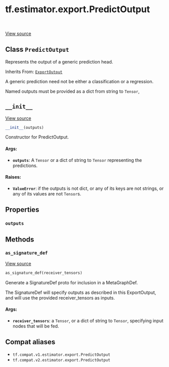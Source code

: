 <div itemscope itemtype="http://developers.google.com/ReferenceObject">
<meta itemprop="name" content="tf.estimator.export.PredictOutput" />
<meta itemprop="path" content="Stable" />
<meta itemprop="property" content="outputs"/>
<meta itemprop="property" content="__init__"/>
<meta itemprop="property" content="as_signature_def"/>
</div>

# tf.estimator.export.PredictOutput

<!-- Insert buttons and diff -->

<table class="tfo-notebook-buttons tfo-api" align="left">
</table>

<a target="_blank" href="/code/stable/tensorflow/python/saved_model/model_utils/export_output.py">View source</a>



## Class `PredictOutput`

Represents the output of a generic prediction head.

Inherits From: [`ExportOutput`](../../../tf/estimator/export/ExportOutput.md)

<!-- Placeholder for "Used in" -->

A generic prediction need not be either a classification or a regression.

Named outputs must be provided as a dict from string to `Tensor`,

<h2 id="__init__"><code>__init__</code></h2>

<a target="_blank" href="/code/stable/tensorflow/python/saved_model/model_utils/export_output.py">View source</a>

``` python
__init__(outputs)
```

Constructor for PredictOutput.


#### Args:


* <b>`outputs`</b>: A `Tensor` or a dict of string to `Tensor` representing the
  predictions.


#### Raises:


* <b>`ValueError`</b>: if the outputs is not dict, or any of its keys are not
    strings, or any of its values are not `Tensor`s.



## Properties

<h3 id="outputs"><code>outputs</code></h3>






## Methods

<h3 id="as_signature_def"><code>as_signature_def</code></h3>

<a target="_blank" href="/code/stable/tensorflow/python/saved_model/model_utils/export_output.py">View source</a>

``` python
as_signature_def(receiver_tensors)
```

Generate a SignatureDef proto for inclusion in a MetaGraphDef.

The SignatureDef will specify outputs as described in this ExportOutput,
and will use the provided receiver_tensors as inputs.

#### Args:


* <b>`receiver_tensors`</b>: a `Tensor`, or a dict of string to `Tensor`, specifying
  input nodes that will be fed.





## Compat aliases

* `tf.compat.v1.estimator.export.PredictOutput`
* `tf.compat.v2.estimator.export.PredictOutput`

